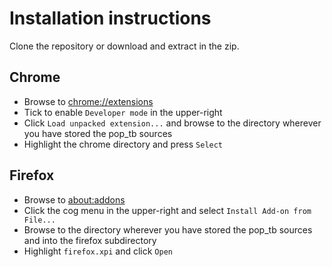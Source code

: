 # Installation instructions

Clone the repository or download and extract in the zip.

## Chrome

- Browse to [chrome://extensions](chrome://extensions/)
- Tick to enable `Developer mode` in the upper-right
- Click `Load unpacked extension...` and browse to the directory wherever you have stored the pop_tb sources
- Highlight the chrome directory and press `Select`

## Firefox

- Browse to [about:addons](about:addons)
- Click the cog menu in the upper-right and select `Install Add-on from File...`
- Browse to the directory wherever you have stored the pop_tb sources and into the firefox subdirectory
- Highlight `firefox.xpi` and click `Open`
